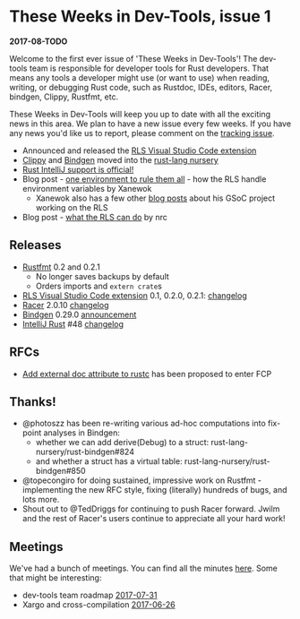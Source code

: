 # These Weeks in Dev-Tools, issue 1

**2017-08-TODO**

Welcome to the first ever issue of 'These Weeks in Dev-Tools'! The dev-tools
team is responsible for developer tools for Rust developers. That means any
tools a developer might use (or want to use) when reading, writing, or debugging
Rust code, such as Rustdoc, IDEs, editors, Racer, bindgen, Clippy, Rustfmt, etc.

These Weeks in Dev-Tools will keep you up to date with all the exciting news
in this area. We plan to have a new issue every few weeks. If you have any news
you'd like us to report, please comment on the [tracking issue](https://github.com/nrc/dev-tools-team/issues/25).


* Announced and released the [RLS Visual Studio Code extension](https://marketplace.visualstudio.com/items?itemName=rust-lang.rust)
* [Clippy](https://github.com/rust-lang-nursery/rust-clippy) and [Bindgen](https://github.com/rust-lang-nursery/rust-bindgen) moved into the [rust-lang nursery]()
* [Rust IntelliJ support is official!](https://blog.jetbrains.com/blog/2017/08/04/official-support-for-open-source-rust-plugin-for-intellij-idea-clion-and-other-jetbrains-ides/)
* Blog post - [one environment to rule them all](https://xanewok.github.io/gsoc/2017/one-environment-to-rule-them-all/) - how the RLS handle environment variables by Xanewok
  - Xanewok also has a few other [blog posts](https://xanewok.github.io/gsoc/) about his GSoC project working on the RLS
* Blog post - [what the RLS can do](http://www.ncameron.org/blog/what-the-rls-can-do/) by nrc


## Releases

* [Rustfmt](https://crates.io/crates/rustfmt-nightly) 0.2 and 0.2.1
  - No longer saves backups by default
  - Orders imports and `extern crate`s
* [RLS Visual Studio Code extension](https://marketplace.visualstudio.com/items?itemName=rust-lang.rust)
  0.1, 0.2.0, 0.2.1: [changelog](https://github.com/rust-lang-nursery/rls-vscode/blob/master/CHANGELOG.md)
* [Racer](https://github.com/racer-rust/racer) 2.0.10 [changelog](https://github.com/racer-rust/racer/blob/master/CHANGELOG.md#2010)
* [Bindgen](https://github.com/rust-lang-nursery/rust-bindgen) 0.29.0 [announcement](https://users.rust-lang.org/t/bindgen-automatically-generate-rust-ffi-bindings-to-c-and-c-libraries/12126)
* [IntelliJ Rust](https://github.com/intellij-rust/intellij-rust) #48 [changelog](https://intellij-rust.github.io/2017/08/07/changelog-48.html)


## RFCs

* [Add external doc attribute to rustc](https://github.com/rust-lang/rfcs/pull/1990) has been proposed to enter FCP


## Thanks!

* @photoszz has been re-writing various ad-hoc computations into fix-point analyses in Bindgen:
  - whether we can add derive(Debug) to a struct: rust-lang-nursery/rust-bindgen#824
  - and whether a struct has a virtual table: rust-lang-nursery/rust-bindgen#850
* @topecongiro for doing sustained, impressive work on Rustfmt - implementing
  the new RFC style, fixing (literally) hundreds of bugs, and lots more.
* Shout out to @TedDriggs for continuing to push Racer forward. Jwilm and the
  rest of Racer's users continue to appreciate all your hard work!


## Meetings

We've had a bunch of meetings. You can find all the minutes [here](https://github.com/nrc/dev-tools-team/tree/master/minutes).
Some that might be interesting:

* dev-tools team roadmap [2017-07-31](https://github.com/nrc/dev-tools-team/blob/master/minutes/meeting%20notes%202017-07-31.md)
* Xargo and cross-compilation [2017-06-26](https://github.com/nrc/dev-tools-team/blob/master/minutes/meeting%20notes%202017-06-26.md)

